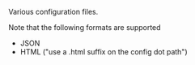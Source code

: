 Various configuration files.

Note that the following formats are supported

+ JSON
+ HTML ("use a .html suffix on the config dot path")

